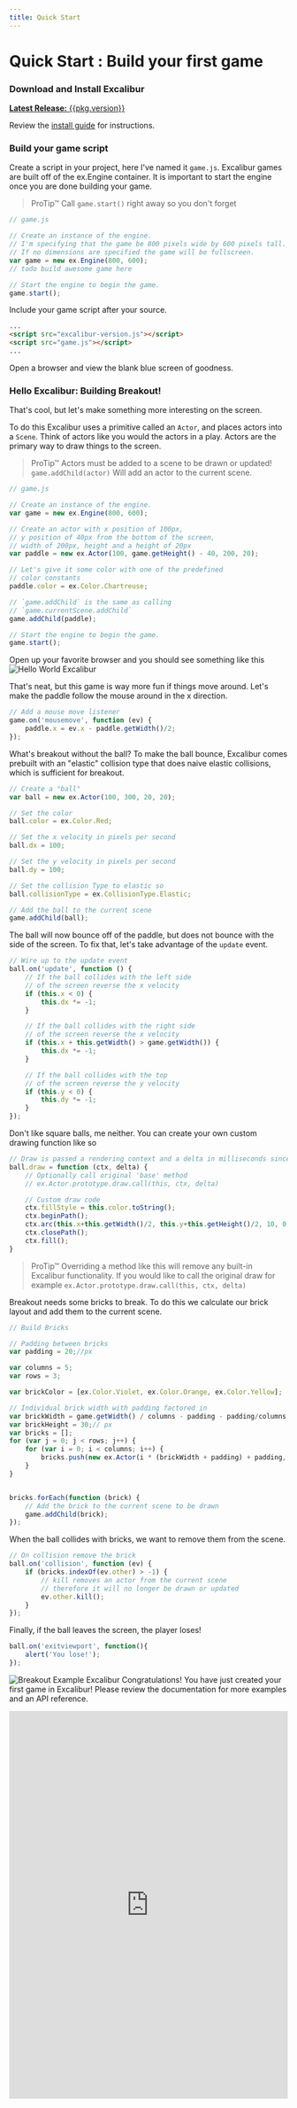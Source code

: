 ```yaml
---
title: Quick Start
---
```


# Quick Start : Build your first game

### Download and Install Excalibur 

<a href="https://github.com/excaliburjs/Excalibur/releases/tag/v{{pkg.version}}" class="btn btn-primary btn-lg">**Latest Release:** {{pkg.version}}</a>

Review the [install guide](/docs/install.html) for instructions.


### Build your game script

Create a script in your project, here I've named it `game.js`. Excalibur games are built off of the ex.Engine container. It is important to start the engine once you are done building your game.

>ProTip&trade;  Call `game.start()` right away so you don't forget


```javascript
// game.js

// Create an instance of the engine. 
// I'm specifying that the game be 800 pixels wide by 600 pixels tall. 
// If no dimensions are specified the game will be fullscreen.
var game = new ex.Engine(800, 600);
// todo build awesome game here

// Start the engine to begin the game.
game.start();
```

Include your game script after your source.

```html
...
<script src="excalibur-version.js"></script>
<script src="game.js"></script>
...

```

Open a browser and view the blank blue screen of goodness.


### Hello Excalibur: Building Breakout!

That's cool, but let's make something more interesting on the screen.

To do this Excalibur uses a primitive called an `Actor`, and places actors into a `Scene`. Think of actors like you would the actors in a play. Actors are the primary way to draw things to the screen.


> ProTip&trade; Actors must be added to a scene to be drawn or updated! `game.addChild(actor)` Will add an actor to the current scene.

```javascript
// game.js

// Create an instance of the engine. 
var game = new ex.Engine(800, 600);

// Create an actor with x position of 100px,
// y position of 40px from the bottom of the screen,
// width of 200px, height and a height of 20px
var paddle = new ex.Actor(100, game.getHeight() - 40, 200, 20);

// Let's give it some color with one of the predefined
// color constants
paddle.color = ex.Color.Chartreuse;

// `game.addChild` is the same as calling 
// `game.currentScene.addChild`
game.addChild(paddle);

// Start the engine to begin the game.
game.start();

```

Open up your favorite browser and you should see something like this
![Hello World Excalibur](images/quickstart/breakoutPartial.png "Hello World Excalibur")


That's neat, but this game is way more fun if things move around. Let's make the paddle follow the mouse around in the x direction.
   
```javascript
// Add a mouse move listener
game.on('mousemove', function (ev) {
    paddle.x = ev.x - paddle.getWidth()/2;
});
```

What's breakout without the ball? To make the ball bounce, Excalibur comes prebuilt with an "elastic" collision type that does naive elastic collisions, which is sufficient for breakout.

```javascript
// Create a "ball"
var ball = new ex.Actor(100, 300, 20, 20);

// Set the color
ball.color = ex.Color.Red;

// Set the x velocity in pixels per second
ball.dx = 100;

// Set the y velocity in pixels per second
ball.dy = 100;

// Set the collision Type to elastic so 
ball.collisionType = ex.CollisionType.Elastic;

// Add the ball to the current scene
game.addChild(ball);

```

The ball will now bounce off of the paddle, but does not bounce with the side of the screen. To fix that, let's take advantage of the `update` event.

```javascript
// Wire up to the update event
ball.on('update', function () {
    // If the ball collides with the left side 
    // of the screen reverse the x velocity
    if (this.x < 0) {
        this.dx *= -1;
    }

    // If the ball collides with the right side
    // of the screen reverse the x velocity
    if (this.x + this.getWidth() > game.getWidth()) {
        this.dx *= -1;
    }

    // If the ball collides with the top
    // of the screen reverse the y velocity
    if (this.y < 0) {
        this.dy *= -1;
    }    
});

```

Don't like square balls, me neither. You can create your own custom drawing function like so


```javascript
// Draw is passed a rendering context and a delta in milliseconds since the last frame
ball.draw = function (ctx, delta) {
	// Optionally call original 'base' method
	// ex.Actor.prototype.draw.call(this, ctx, delta)

	// Custom draw code
    ctx.fillStyle = this.color.toString();
    ctx.beginPath();
    ctx.arc(this.x+this.getWidth()/2, this.y+this.getHeight()/2, 10, 0, Math.PI * 2);
    ctx.closePath();
    ctx.fill();
}

```
> ProTip&trade; Overriding a method like this will remove any built-in Excalibur functionality. If you would like to call the original draw for example `ex.Actor.prototype.draw.call(this, ctx, delta)`


Breakout needs some bricks to break. To do this we calculate our brick layout and add them to the current scene.

```javascript
// Build Bricks

// Padding between bricks
var padding = 20;//px

var columns = 5;
var rows = 3;

var brickColor = [ex.Color.Violet, ex.Color.Orange, ex.Color.Yellow];

// Individual brick width with padding factored in
var brickWidth = game.getWidth() / columns - padding - padding/columns; // px
var brickHeight = 30;// px
var bricks = [];
for (var j = 0; j < rows; j++) {
    for (var i = 0; i < columns; i++) {
        bricks.push(new ex.Actor(i * (brickWidth + padding) + padding, j * (brickHeight + padding) + padding, brickWidth, brickHeight, brickColor[j % brickColor.length]));
    }
}


bricks.forEach(function (brick) {
    // Add the brick to the current scene to be drawn
    game.addChild(brick);
});
```

When the ball collides with bricks, we want to remove them from the scene.
```javascript
// On collision remove the brick
ball.on('collision', function (ev) {
    if (bricks.indexOf(ev.other) > -1) {
        // kill removes an actor from the current scene
        // therefore it will no longer be drawn or updated
        ev.other.kill();
    }
});
```

Finally, if the ball leaves the screen, the player loses!
```javascript
ball.on('exitviewport', function(){
	alert('You lose!');
});

```

![Breakout Example Excalibur](images/quickstart/breakoutFinal.png "Breakout Example Excalibur")
Congratulations! You have just created your first game in Excalibur! Please review the documentation for more examples and an API reference.

<iframe width="100%" height="700" src="http://jsfiddle.net/excaliburjs/6Ay9S/embedded/" allowfullscreen="allowfullscreen" frameborder="0"></iframe>





